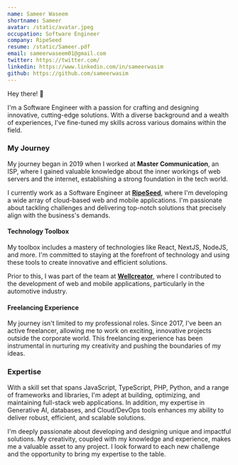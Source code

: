 ```yaml
---
name: Sameer Waseem
shortname: Sameer
avatar: /static/avatar.jpeg
occupation: Software Engineer
company: RipeSeed
resume: /static/Sameer.pdf
email: sameerwaseem01@gmail.com
twitter: https://twitter.com/
linkedin: https://www.linkedin.com/in/sameerwasim
github: https://github.com/sameerwasim
---
```


Hey there! 👋

I'm a Software Engineer with a passion for crafting and designing innovative, cutting-edge solutions. With a diverse background and a wealth of experiences, I've fine-tuned my skills across various domains within the field.

### My Journey

My journey began in 2019 when I worked at **Master Communication**, an ISP, where I gained valuable knowledge about the inner workings of web servers and the internet, establishing a strong foundation in the tech world.

I currently work as a Software Engineer at [**RipeSeed**](https://ripeseed.io), where I'm developing a wide array of cloud-based web and mobile applications. I'm passionate about tackling challenges and delivering top-notch solutions that precisely align with the business's demands.

#### Technology Toolbox

My toolbox includes a mastery of technologies like React, NextJS, NodeJS, and more. I'm committed to staying at the forefront of technology and using these tools to create innovative and efficient solutions.

Prior to this, I was part of the team at [**Wellcreator**](https://wellcreator.com), where I contributed to the development of web and mobile applications, particularly in the automotive industry.

#### Freelancing Experience

My journey isn't limited to my professional roles. Since 2017, I've been an active freelancer, allowing me to work on exciting, innovative projects outside the corporate world. This freelancing experience has been instrumental in nurturing my creativity and pushing the boundaries of my ideas.

### Expertise

With a skill set that spans JavaScript, TypeScript, PHP, Python, and a range of frameworks and libraries, I'm adept at building, optimizing, and maintaining full-stack web applications. In addition, my expertise in Generative AI, databases, and Cloud/DevOps tools enhances my ability to deliver robust, efficient, and scalable solutions.

I'm deeply passionate about developing and designing unique and impactful solutions. My creativity, coupled with my knowledge and experience, makes me a valuable asset to any project. I look forward to each new challenge and the opportunity to bring my expertise to the table.
